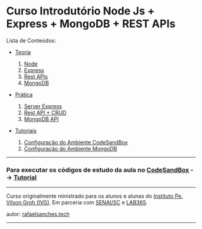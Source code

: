# Curso Introdutório Node Js + Express + MongoDB + REST APIs

Lista de Conteúdos:

- [Teoria](/Teoria/)

    1. [Node](/Teoria/1.Node.md)
    2. [Express](/Teoria/2.Express.md)
    3. [Rest APIs](/Teoria/3.REST-API.md)
    4. [MongoDB](/Teoria/4.MongoDB.md)

- [Prática](/Pratica/)

    1. [Server Express](/Pratica/CodeSandBox/1.serverExpress/)
    2. [Rest API + CRUD](/Pratica/CodeSandBox/2.RestAPICrud//)
    3. [MongoDB API](/Pratica/CodeSandBox/3.MongoDB/)

- [Tutoriais](/Tutorial/)

    1. [Configuração do Ambiente CodeSandBox](/Tutorial/CodeSandBox.md)
    2. [Configuração do Ambiente MongoDB](/Tutorial/MongoDB.md)

___

### Para executar os códigos de estudo da aula no [CodeSandBox](https://codesandbox.io/) --> [Tutorial](/Tutorial/CodeSandBox.md)

___

Curso originalmente ministrado para os alunos e alunas do [Instituto Pe. Vilson Groh (IVG)](https://www.linkedin.com/in/redeivg/). 
Em parceria com [SENAI/SC](https://www.linkedin.com/school/senai-sc/) e [LAB365](https://www.linkedin.com/company/lab365/).

autor: [rafaelsanches.tech](https://rafaelsanches.tech)
___
